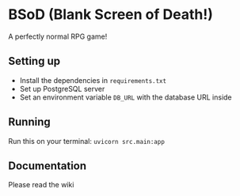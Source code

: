 # BSoD (Blank Screen of Death!)

A perfectly normal RPG game!

## Setting up
- Install the dependencies in `requirements.txt`
- Set up PostgreSQL server
- Set an environment variable `DB_URL` with the database URL inside

## Running
Run this on your terminal: `uvicorn src.main:app`

## Documentation
Please read the wiki
